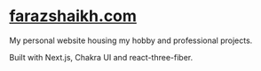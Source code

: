 # [farazshaikh.com](https://farazshaikh.com)

My personal website housing my hobby and professional projects.

Built with Next.js, Chakra UI and react-three-fiber.
